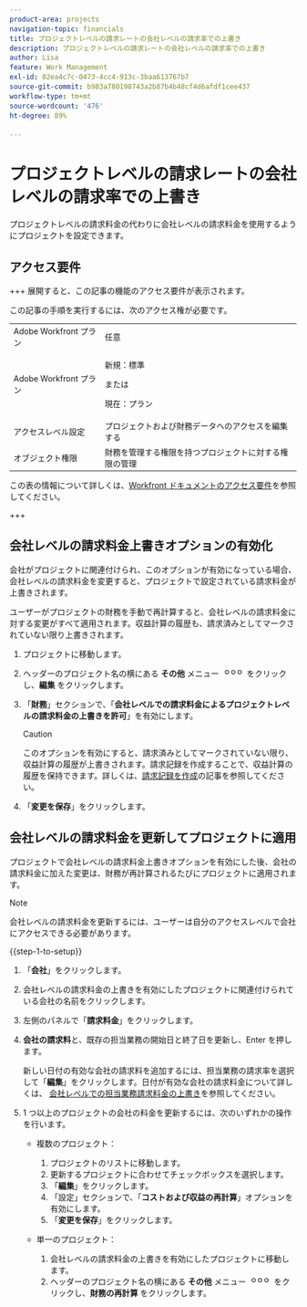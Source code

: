 ```yaml
---
product-area: projects
navigation-topic: financials
title: プロジェクトレベルの請求レートの会社レベルの請求率での上書き
description: プロジェクトレベルの請求レートの会社レベルの請求率での上書き
author: Lisa
feature: Work Management
exl-id: 02ea4c7c-0473-4cc4-913c-3baa613767b7
source-git-commit: b983a780198743a2b87b4b48cf4d6afdf1cee437
workflow-type: tm+mt
source-wordcount: '476'
ht-degree: 89%

---
```


# プロジェクトレベルの請求レートの会社レベルの請求率での上書き

<!--
<p data-mc-conditions="QuicksilverOrClassic.Draft mode">(NOTE: THIS IS LINKED TO THE UI IN THE EDIT PROJECT MODAL)</p>
-->

プロジェクトレベルの請求料金の代わりに会社レベルの請求料金を使用するようにプロジェクトを設定できます。

## アクセス要件

+++ 展開すると、この記事の機能のアクセス要件が表示されます。

この記事の手順を実行するには、次のアクセス権が必要です。

<table style="table-layout:auto"> 
 <col> 
 <col> 
 <tbody> 
  <tr> 
   <td role="rowheader">Adobe Workfront プラン</td> 
   <td>任意</td> 
  </tr> 
  <tr> 
   <td role="rowheader">Adobe Workfront プラン</td> 
   <td>
   <p>新規：標準</p>
   <p>または</p>
   <p>現在：プラン</p></td> 
  </tr> 
  <tr> 
   <td role="rowheader">アクセスレベル設定</td> 
   <td>プロジェクトおよび財務データへのアクセスを編集する</td> 
  </tr> 
  <tr> 
   <td role="rowheader">オブジェクト権限</td> 
   <td>財務を管理する権限を持つプロジェクトに対する権限の管理</td> 
  </tr> 
 </tbody> 
</table>

この表の情報について詳しくは、[Workfront ドキュメントのアクセス要件](/help/quicksilver/administration-and-setup/add-users/access-levels-and-object-permissions/access-level-requirements-in-documentation.md)を参照してください。

+++

## 会社レベルの請求料金上書きオプションの有効化

会社がプロジェクトに関連付けられ、このオプションが有効になっている場合、会社レベルの請求料金を変更すると、プロジェクトで設定されている請求料金が上書きされます。

ユーザーがプロジェクトの財務を手動で再計算すると、会社レベルの請求料金に対する変更がすべて適用されます。収益計算の履歴も、請求済みとしてマークされていない限り上書きされます。

1. プロジェクトに移動します。
1. ヘッダーのプロジェクト名の横にある **その他** メニュー ![&#x200B; その他メニュー &#x200B;](assets/qs-more-icon-on-an-object.png) をクリックし、**編集** をクリックします。
1. 「**財務**」セクションで、「**会社レベルでの請求料金によるプロジェクトレベルの請求料金の上書きを許可**」を有効にします。

   >[!CAUTION]
   >
   >このオプションを有効にすると、請求済みとしてマークされていない限り、収益計算の履歴が上書きされます。請求記録を作成することで、収益計算の履歴を保持できます。詳しくは、[請求記録を作成](../../../manage-work/projects/project-finances/create-billing-records.md)の記事を参照してください。

1. 「**変更を保存**」をクリックします。

## 会社レベルの請求料金を更新してプロジェクトに適用

プロジェクトで会社レベルの請求料金上書きオプションを有効にした後、会社の請求料金に加えた変更は、財務が再計算されるたびにプロジェクトに適用されます。

>[!NOTE]
>
>会社レベルの請求料金を更新するには、ユーザーは自分のアクセスレベルで会社にアクセスできる必要があります。

{{step-1-to-setup}}

1. 「**会社**」をクリックします。
1. 会社レベルの請求料金の上書きを有効にしたプロジェクトに関連付けられている会社の名前をクリックします。
1. 左側のパネルで「**請求料金**」をクリックします。
1. **会社の請求料**&#x200B;と、既存の担当業務の開始日と終了日を更新し、Enter を押します。

   新しい日付の有効な会社の請求料を追加するには、担当業務の請求率を選択して「**編集**」をクリックします。日付が有効な会社の請求料金について詳しくは、 [会社レベルでの担当業務請求料金の上書き](/help/quicksilver/administration-and-setup/set-up-workfront/organizational-setup/override-job-role-billing-rates-company-level.md)を参照してください。

1. 1 つ以上のプロジェクトの会社の料金を更新するには、次のいずれかの操作を行います。

   * 複数のプロジェクト：

      1. プロジェクトのリストに移動します。
      1. 更新するプロジェクトに合わせてチェックボックスを選択します。
      1. 「**編集**」をクリックします。
      1. 「設定」セクションで、「**コストおよび収益の再計算**」オプションを有効にします。
      1. 「**変更を保存**」をクリックします。

   * 単一のプロジェクト：

      1. 会社レベルの請求料金の上書きを有効にしたプロジェクトに移動します。
      1. ヘッダーのプロジェクト名の横にある **その他** メニュー ![&#x200B; その他メニュー &#x200B;](assets/qs-more-icon-on-an-object.png) をクリックし、**財務の再計算** をクリックします。
